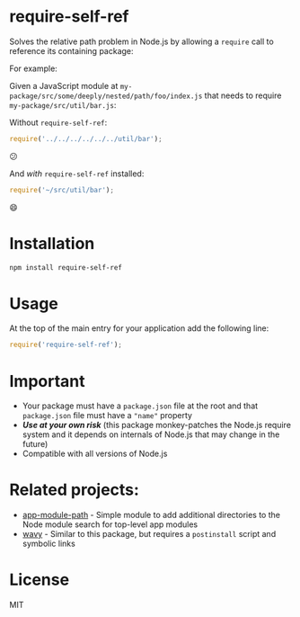 require-self-ref
================

Solves the relative path problem in Node.js by allowing a `require` call to reference its containing package:

For example:

Given a JavaScript module at `my-package/src/some/deeply/nested/path/foo/index.js` that needs to require `my-package/src/util/bar.js`:


Without `require-self-ref`:

```javascript
require('../../../../../../util/bar');
```

:confused:

And _with_ `require-self-ref` installed:

```javascript
require('~/src/util/bar');
```

:smile:

# Installation

```bash
npm install require-self-ref
```

# Usage

At the top of the main entry for your application add the following line:

```javascript
require('require-self-ref');
```

# Important

- Your package must have a `package.json` file at the root and that `package.json` file must have a `"name"` property
- ***Use at your own risk*** (this package monkey-patches the Node.js require system and it depends on internals of Node.js that may change in the future)
- Compatible with all versions of Node.js

# Related projects:

- [app-module-path](https://github.com/patrick-steele-idem/app-module-path-node) - Simple module to add additional directories to the Node module search for top-level app modules
- [wavy](https://github.com/kolodny/wavy) - Similar to this package, but requires a `postinstall` script and symbolic links

# License

MIT
